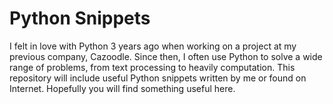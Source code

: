 Python Snippets
===============

I felt in love with Python 3 years ago when working on a project at my previous company, Cazoodle.
Since then, I often use Python to solve a wide range of problems, from text processing to heavily computation.
This repository will include useful Python snippets written by me or found on Internet.
Hopefully you will find something useful here.